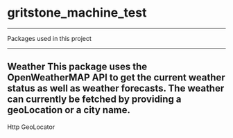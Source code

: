 # gritstone_machine_test
---------------------------------------------------------------------------------------------
Packages used in this project 
*****************************
Weather 
This package uses the OpenWeatherMAP API to get the current weather status as well as weather forecasts.
The weather can currently be fetched by providing a geoLocation or a city name.
---------------------------------------------------------------------------------------------
Http
GeoLocator

